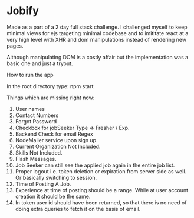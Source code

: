 # Jobify

Made as a part of a 2 day full stack challenge. I challenged myself to keep minimal views for ejs targeting minimal codebase and to imititate react at a very high level with XHR and dom manipulations instead of rendering new pages.

Although manipulating DOM is a costly affair but the implementation was a basic one and just a tryout.

How to run the app

In the root directory type: npm start

Things which are missing right now:

1) User names
2) Contact Numbers
3) Forgot Password
4) Checkbox for jobSeeker Type => Fresher / Exp.
5) Backend Check for email Regex
6) NodeMailer service upon sign up.
7) Current Organization Not Included.
8) Skills Not Included.
9) Flash Messages.
10) Job Seeker can still see the applied job again in the entire job list.
11) Proper logout i.e. token deletion or expiration from server side as well. Or basically switching to session.
12) Time of Posting A Job.
13) Experience at time of posting should be a range. While at user account creation it should be the same.
14) In token user id should have been returned, so that there is no need of doing extra queries to fetch it on the basis of email.